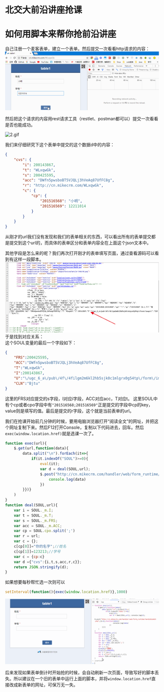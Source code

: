 # 北交大前沿讲座抢课
# 如何用脚本来帮你抢前沿讲座
自己注册一个麦客表单，建立一个表单。然后提交一次看看http请求的内容：
![1.gif](img/1.gif)

然后把这个请求的内容用rest请求工具（restlet、postman都可以）提交一次看看是否也能成功。  

![2.gif](img/2.gif)

我们来仔细研究下这个表单中提交的这个数据d中的内容：
```json
{
	"cvs": {
		"i": 200143867,
		"t": "WLxqwGk",
		"s": 200425595,
		"acc": "DWfn5pwsboBT5VJQLj3hVeAq87UfFC8g",
		"r": "http://cn.mikecrm.com/WLxqwGk",
		"c": {
			"cp": {
				"201516568": "小明",
				"201516569": 12211014
			}
		}
	}
}
```
从刚才的url我们没有发现和我们的表单相关的东西，可以看出所有的表单提交都是提交到这个url的，而具体的表单区分和表单内容全在上面这个json文本中。

其他字段是怎么来的呢？我们再次打开刚才的表单填写页面，通过查看源码可以看到有这样一段脚本。  
![1.jpg](img/1.jpg)  
于是找到对应关系：  
这个SOUL变量的最后一个字段如下：
```json
{
    "FRS":200425595,
    "ACC":"DWfn5pwsboBT5VJQLj3hVeAq87UfFC8g",
    "T":"WLxqwGk",
    "I":200143867,
    "U":"\/ugc_6_a\/pub\/4f\/4filgm2m6kl2hb5sjk0c1mlgrx0g54tp\/form\/image\/",
    "CLN":"Bjtu"
}
```
这里的FRS对应提交的s字段，I对应i字段，ACC对应acc，T对应t。
这里SOUL中有个cp或者cpo字段中有`"201516568;201516569"`正是提交的字段中cp的key，value则是填写的值。最后是提交的r字段，这个就是当前表单的url。

我们在抢课开始前几分钟的时候，要用电脑浏览器打开“阅读全文”的网址，并把这个网址复制下来。然后F12打开Console，复制以下代码进去，回车。然后`exec(window.location.href)`就是选课一次了。
```javascript
function exec(url){
    $.get(url,function(data){
        data.split("\n").forEach(it=>{
            if(it.indexOf("SOUL")>=0){
                eval(it);
                var d = deal(SOUL,url);
                $.post("http://cn.mikecrm.com/handler/web/form_runtime/handleSubmit.php",{d:d},function(data){
                    console.log(data)
                })
        }})}
    )
}
function deal(SOUL,url){
    var i = SOUL._m.I;
    var t = SOUL._m.T;
    var s = SOUL._m.FRS;
    var acc = SOUL._m.ACC;
    var cp = SOUL.cpo.split(';')
    var r = url;
    var c = {};
    c[cp[0]]="你的名字";//姓名
    c[cp[1]]=123213;//学号
    var c = {cp:c}
    var d ={"cvs":{i,t,s,acc,r,c}};
    return JSON.stringify(d);
}
```
如果想要每秒帮忙选一次则可以
```javascript
setInterval(function(){exec(window.location.href)},1000)
```
![image](img/3.gif)

后来发现如果表单倒计时开始抢的时候，会自动刷新一次页面，导致写好的脚本丢失。所以建议在一个旧的表单中运行上面的脚本，并将`window.location.href`直接改成新表单的网址，可保万无一失。